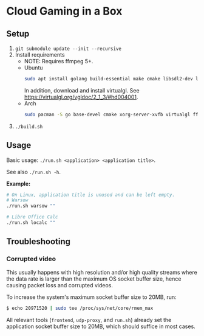 # Cloud Gaming in a Box

## Setup

<!-- cspell: disable -->

1. `git submodule update --init --recursive`
2. Install requirements
    - NOTE: Requires ffmpeg 5+.
    - Ubuntu
        ```sh
        sudo apt install golang build-essential make cmake libsdl2-dev libsdl2-2.0-0 ffmpeg libavcodec-dev libavutil-dev libavformat-dev libxtst-dev xvfb
        ```
        In addition, download and install virtualgl. See <https://virtualgl.org/vgldoc/2_1_3/#hd004001>.
    - Arch
        ```sh
        sudo pacman -S go base-devel cmake xorg-server-xvfb virtualgl ffmpeg sdl2
        ```
3. `./build.sh`
<!-- cspell: disable -->

## Usage

Basic usage: `./run.sh <application> <application title>`.

See also `./run.sh -h`.


**Example:**
```sh
# On Linux, application title is unused and can be left empty.
# Warsow
./run.sh warsow ""

# Libre Office Calc
./run.sh localc ""
```

## Troubleshooting

### Corrupted video

This usually happens with high resolution and/or high quality streams where the data rate is larger
than the maximum OS socket buffer size, hence causing packet loss and corrupted videos.

To increase the system's maximum socket buffer size to 20MB, run:
```sh
$ echo 20971520 | sudo tee /proc/sys/net/core/rmem_max
```

All relevant tools (`frontend`, `udp-proxy`, and `run.sh`) already set the application socket buffer
size to 20MB, which should suffice in most cases.
